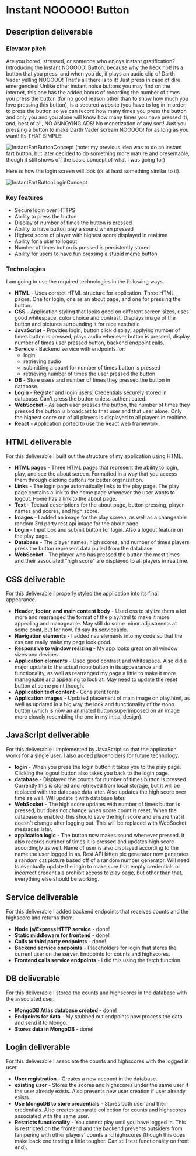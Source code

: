 # Instant NOOOOO! Button

## Description deliverable

### Elevator pitch

Are you bored, stressed, or someone who enjoys instant gratification? Introducing the Instant NOOOOO! Button, because why the heck not! Its a button that you press, and when you do, it plays an audio clip of Darth Vader yelling NOOOOO! That's all there is to it! Just press in case of dire emergencies! Unlike other instant noise buttons you may find on the internet, this one has the added bonus of recording the number of times you press the button (for no good reason other than to show how much you love pressing this button), is a secured website (you have to log in in order to press the button so we can record how many times you press the button and only you and you alone will know how many times you have pressed it), and, best of all, NO ANNOYING ADS! No monetization of any sort! Just you pressing a button to make Darth Vader scream NOOOOO! for as long as you want! Its THAT SIMPLE! 

![InstantFartButtonConcept](https://github.com/Humperdink618/startup/assets/144961325/3b023f58-223d-480d-8451-48fb52aa149c)
(note: my previous idea was to do an instant fart button, but later decided to do something more mature and presentable, though it still shows off the basic concept of what I was going for)


Here is how the login screen will look (or at least something similar to it).

![InstantFartButtonLoginConcept](https://github.com/Humperdink618/startup/assets/144961325/381175cb-c1d0-45f9-a0a4-9c91e6e20eb4)



### Key features

- Secure login over HTTPS
- Ability to press the button
- Display of number of times the button is pressed
- Ability to have button play a sound when pressed
- Highest score of player with highest score displayed in realtime
- Ability for a user to logout
- Number of times button is pressed is persistently stored
- Ability for users to have fun pressing a stupid meme button

### Technologies

I am going to use the required technologies in the following ways.

- **HTML** - Uses correct HTML structure for application. Three HTML pages. One for login, one as an about page, and one for pressing the button.
- **CSS** - Application styling that looks good on different screen sizes, uses good whitespace, color choice and contrast. Displays image of the button and pictures surrounding it for nice aesthetic
- **JavaScript** - Provides login, button click display, applying number of times button is pressed, plays audio whenever button is pressed, display number of times user pressed button, backend endpoint calls.
- **Service** - Backend service with endpoints for:
  - login
  - retrieving audio
  - submitting a count for number of times button is pressed
  - retrieving number of times the user pressed the button
- **DB** - Store users and number of times they pressed the button in database.
- **Login** - Register and login users. Credentials securely stored in database. Can't press the button unless authenticated.
- **WebSocket** - As each user presses the button, the number of times they pressed the button is broadcast to that user and that user alone. Only the highest score out of all players is displayed to all players in realtime.
- **React** - Application ported to use the React web framework.

## HTML deliverable

For this deliverable I built out the structure of my application using HTML.

- **HTML pages** - Three HTML pages that represent the ability to login, play, and see the about screen. Formatted in a way that you access them through clicking buttons for better organization.
- **Links** - The login page automatically links to the play page. The play page contains a link to the home page whenever the user wants to logout. Home has a link to the about page.
- **Text** - Textual descriptions for the about page, button pressing, player names and scores, and high score.
- **Images** - I added an image for the play screen, as well as a changeable random 3rd party rest api image for the about page.
- **Login** - Input box and submit button for login. Also a logout feature on the play page.
- **Database** - The player names, high scores, and number of times players press the button represent data pulled from the database.
- **WebSocket** - The player who has pressed the button the most times and their associated "high score" are displayed to all players in realtime.

## CSS deliverable

For this deliverable I properly styled the application into its final appearance.

- **Header, footer, and main content body** - Used css to stylize them a lot more and rearranged the format of the play.html to make it more appealing and manageable. May still do some minor adjustments at some point, but for now, I'd say its serviceable.
- **Navigation elements** - I added nav elements into my code so that the css can really make my page look good.
- **Responsive to window resizing** - My app looks great on all window sizes and devices
- **Application elements** - Used good contrast and whitespace. Also did a major update to the actual nooo button in its appearance and functionality, as well as rearranged my page a little to make it more manageable and appealing to look at. May need to update the reset button at some point though.
- **Application text content** - Consistent fonts
- **Application images** - Updated placement of main image on play.html, as well as updated in a big way the look and functionality of the nooo button (which is now an animated button superimposed on an image more closely resembling the one in my initial design).


## JavaScript deliverable

For this deliverable I implemented by JavaScript so that the application works for a single user. I also added placeholders for future technology.

- **login** - When you press the login button it takes you to the play page. Clicking the logout button also takes you back to the login page.
- **database** - Displayed the counts for number of times button is pressed. Currently this is stored and retrieved from local storage, but it will be replaced with the database data later. Also updates the high score over time as well. Will update it with database later.
- **WebSocket** - The high score updates with number of times button is pressed, but does not change when score count is reset. When the database is enabled, this should save the high score and ensure that it doesn't change after logging out. This will be replaced with WebSocket messages later.
- **application logic** - The button now makes sound whenever pressed. It also records number of times it is pressed and updates high score accordingly as well. Name of user is also displayed according to the name the user logged in as. Rest API kitten pic generator now generates a random cat picture based off of a random number generator. Will need to eventually update the login to make sure that empty credentials or incorrect credentials prohibit access to play page, but other than that, everything else should be working.

## Service deliverable

For this deliverable I added backend endpoints that receives counts and the highscore and returns them.

- **Node.js/Express HTTP service** - done!
- **Static middleware for frontend** - done!
- **Calls to third party endpoints** - done!
- **Backend service endpoints** - Placeholders for login that stores the current user on the server. Endpoints for counts and highscores.
- **Frontend calls service endpoints** - I did this using the fetch function.

## DB deliverable

For this deliverable I stored the counts and highscores in the database with the associated user.

- **MongoDB Atlas database created** - done!
- **Endpoints for data** - My stubbed out endpoints now process the data and send it to Mongo.
- **Stores data in MongoDB** - done!

## Login deliverable

For this deliverable I associate the counts and highscores with the logged in user.

- **User registration** - Creates a new account in the database.
- **existing user** - Stores the scores and highscores under the same user if the user already exists. Also prevents new user creation if user already exists.
- **Use MongoDB to store credentials** - Stores both user and their credentials. Also creates separate collection for counts and highscores associated with the same user.
- **Restricts functionality** - You cannot play until you have logged in. This is restricted on the frontend and the backend prevents outsiders from tampering with other players' counts and highscores (though this does make back end testing a little tougher. Can still test functionality on front end).



